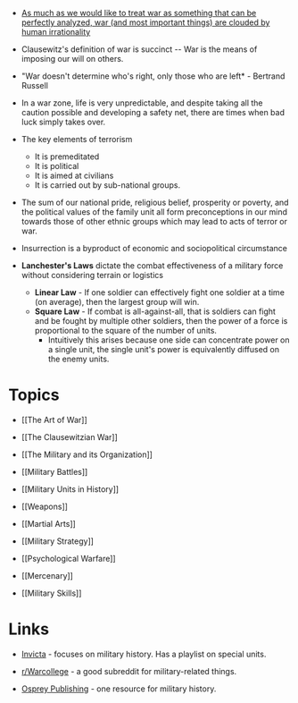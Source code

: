 * [As much as we would like to treat war as something that can be perfectly analyzed, war (and most important things) are clouded by human irrationality](https://www.youtube.com/watch?v=i7TQcQUfGUo)

* Clausewitz's definition of war is succinct -- War is the means of imposing our will on others.
* "War doesn't determine who's right, only those who are left* - Bertrand Russell

* In a war zone, life is very unpredictable, and despite taking all the caution possible and developing a safety net, there are times when bad luck simply takes over.
* The key elements of terrorism
	* It is premeditated 
	* It is political 
	* It is aimed at civilians
	* It is carried out by sub-national groups. 
* The sum of our national pride, religious belief, prosperity or poverty, and the political values of the family unit all form preconceptions in our mind towards those of other ethnic groups which may lead to acts of terror or war. 
* Insurrection is a byproduct of economic and sociopolitical circumstance

* **Lanchester's Laws** dictate the combat effectiveness of a military force without considering terrain or logistics
	* **Linear Law** - If one soldier can effectively fight one soldier at a time (on average), then the largest group will win. 
	* **Square Law** - If combat is all-against-all, that is soldiers can fight and be fought by multiple other soldiers, then the power of a force is proportional to the square of the number of units.
		* Intuitively this arises because one side can concentrate power  on a single unit, the single unit's power is equivalently diffused on the enemy units.
# Topics
* [[The Art of War]]
* [[The Clausewitzian War]]

* [[The Military and its Organization]]
* [[Military Battles]]
* [[Military Units in History]]
* [[Weapons]]
* [[Martial Arts]]
* [[Military Strategy]]

* [[Psychological Warfare]]
* [[Mercenary]]
* [[Military Skills]]
# Links
* [Invicta](https://www.youtube.com/@InvictaHistory) - focuses on military history. Has a playlist on special units.
* [r/Warcollege](https://www.reddit.com/r/WarCollege) - a good subreddit for military-related things.

* [Osprey Publishing](https://www.ospreypublishing.com/UK/) - one resource for military history.